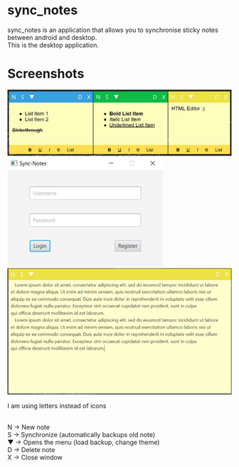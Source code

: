 # sync_notes
sync_notes is an application that allows you to synchronise sticky notes between android and desktop.<br>
This is the desktop application.

# Screenshots
![Three Colored Theme](https://github.com/aeren108/sync_notes/blob/master/screenshots/sync_notes-05.png)
![Login/Register Screen](https://github.com/aeren108/sync_notes/blob/master/screenshots/sync_notes-04.png)
![Expanded](https://github.com/aeren108/sync_notes/blob/master/screenshots/sync_notes-03.png)


I am using letters instead of icons <br><br>

N  -> New note<br>
S  -> Synchronize (automatically backups old note)<br>
▼ -> Opens the menu (load backup, change theme)<br>
D -> Delete note<br>
X -> Close window<br>
